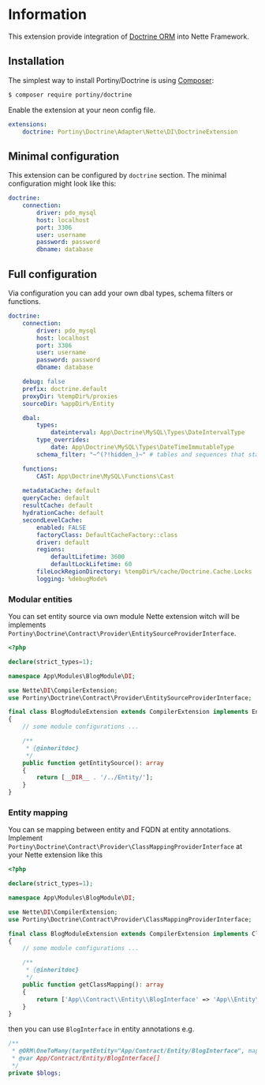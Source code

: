 # Information

This extension provide integration of [Doctrine ORM](http://www.doctrine-project.org/) into Nette Framework.


## Installation

The simplest way to install Portiny/Doctrine is using  [Composer](http://getcomposer.org/):

```sh
$ composer require portiny/doctrine
```

Enable the extension at your neon config file.

```yml
extensions:
    doctrine: Portiny\Doctrine\Adapter\Nette\DI\DoctrineExtension
```

## Minimal configuration

This extension can be configured by `doctrine` section. The minimal configuration might look like this:

```yml
doctrine:
    connection:
        driver: pdo_mysql
        host: localhost
        port: 3306
        user: username
        password: password
        dbname: database
```


## Full configuration

Via configuration you can add your own dbal types, schema filters or functions.

```yml
doctrine:
    connection:
        driver: pdo_mysql
        host: localhost
        port: 3306
        user: username
        password: password
        dbname: database

    debug: false
    prefix: doctrine.default
    proxyDir: %tempDir%/proxies
    sourceDir: %appDir%/Entity

    dbal:
        types:
            dateinterval: App\Doctrine\MySQL\Types\DateIntervalType
        type_overrides:
            date: App\Doctrine\MySQL\Types\DateTimeImmutableType
        schema_filter: "~^(?!hidden_)~" # tables and sequences that start with hidden_ are ingored by Doctrine

    functions:
        CAST: App\Doctrine\MySQL\Functions\Cast
    
    metadataCache: default
    queryCache: default
    resultCache: default
    hydrationCache: default
    secondLevelCache:
        enabled: FALSE
        factoryClass: DefaultCacheFactory::class
        driver: default
        regions:
            defaultLifetime: 3600
            defaultLockLifetime: 60
        fileLockRegionDirectory: %tempDir%/cache/Doctrine.Cache.Locks
        logging: %debugMode%
```

### Modular entities

You can set entity source via own module Nette extension witch will be implements `Portiny\Doctrine\Contract\Provider\EntitySourceProviderInterface`.

```php
<?php

declare(strict_types=1);

namespace App\Modules\BlogModule\DI;

use Nette\DI\CompilerExtension;
use Portiny\Doctrine\Contract\Provider\EntitySourceProviderInterface;

final class BlogModuleExtension extends CompilerExtension implements EntitySourceProviderInterface
{
    // some module configurations ...

    /**
     * {@inheritdoc}
     */
    public function getEntitySource(): array
    {
        return [__DIR__ . '/../Entity/'];
    }
}
```

### Entity mapping

You can se mapping between entity and FQDN at entity annotations. Implement `Portiny\Doctrine\Contract\Provider\ClassMappingProviderInterface` at your Nette extension like this

```php
<?php

declare(strict_types=1);

namespace App\Modules\BlogModule\DI;

use Nette\DI\CompilerExtension;
use Portiny\Doctrine\Contract\Provider\ClassMappingProviderInterface;

final class BlogModuleExtension extends CompilerExtension implements ClassMappingProviderInterface
{
    // some module configurations ...

    /**
     * {@inheritdoc}
     */
    public function getClassMapping(): array
    {
        return ['App\\Contract\\Entity\\BlogInterface' => 'App\\Entity\\Blog'];
    }
}
```

then you can use `BlogInterface` in entity annotations e.g.

```php
/**
 * @ORM\OneToMany(targetEntity="App/Contract/Entity/BlogInterface", mappedBy="author", cascade={"persist"})
 * @var App/Contract/Entity/BlogInterface[]
 */
private $blogs;
```
